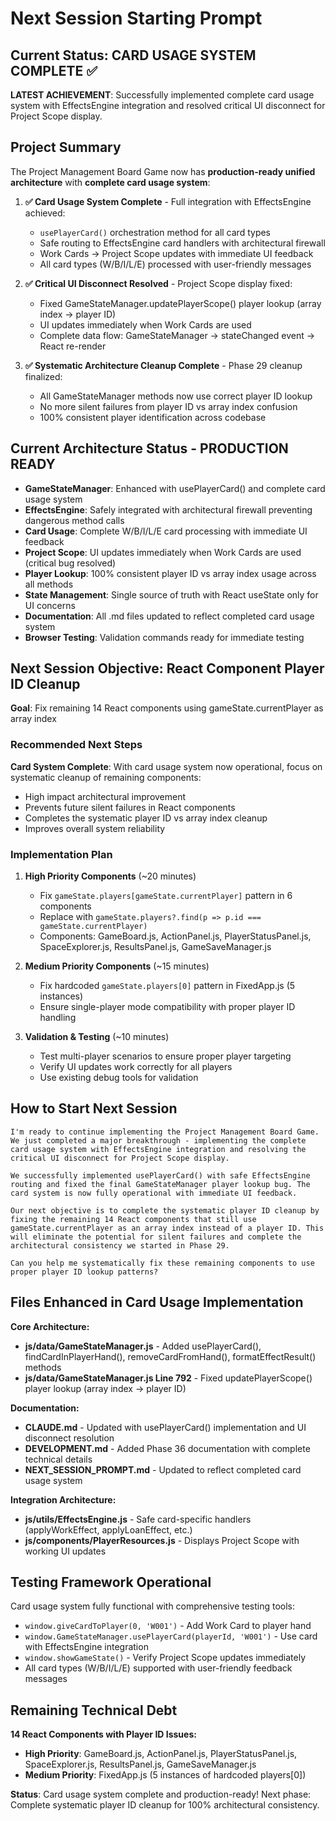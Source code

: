 # Next Session Starting Prompt

## Current Status: CARD USAGE SYSTEM COMPLETE ✅

**LATEST ACHIEVEMENT**: Successfully implemented complete card usage system with EffectsEngine integration and resolved critical UI disconnect for Project Scope display.

## Project Summary

The Project Management Board Game now has **production-ready unified architecture** with **complete card usage system**:

1. **✅ Card Usage System Complete** - Full integration with EffectsEngine achieved:
   - `usePlayerCard()` orchestration method for all card types
   - Safe routing to EffectsEngine card handlers with architectural firewall
   - Work Cards → Project Scope updates with immediate UI feedback
   - All card types (W/B/I/L/E) processed with user-friendly messages

2. **✅ Critical UI Disconnect Resolved** - Project Scope display fixed:
   - Fixed GameStateManager.updatePlayerScope() player lookup (array index → player ID)
   - UI updates immediately when Work Cards are used
   - Complete data flow: GameStateManager → stateChanged event → React re-render

3. **✅ Systematic Architecture Cleanup Complete** - Phase 29 cleanup finalized:
   - All GameStateManager methods now use correct player ID lookup
   - No more silent failures from player ID vs array index confusion
   - 100% consistent player identification across codebase

## Current Architecture Status - PRODUCTION READY

- **GameStateManager**: Enhanced with usePlayerCard() and complete card usage system
- **EffectsEngine**: Safely integrated with architectural firewall preventing dangerous method calls
- **Card Usage**: Complete W/B/I/L/E card processing with immediate UI feedback
- **Project Scope**: UI updates immediately when Work Cards are used (critical bug resolved)
- **Player Lookup**: 100% consistent player ID vs array index usage across all methods
- **State Management**: Single source of truth with React useState only for UI concerns
- **Documentation**: All .md files updated to reflect completed card usage system
- **Browser Testing**: Validation commands ready for immediate testing

## Next Session Objective: React Component Player ID Cleanup

**Goal**: Fix remaining 14 React components using gameState.currentPlayer as array index

### Recommended Next Steps

**Card System Complete**: With card usage system now operational, focus on systematic cleanup of remaining components:
- High impact architectural improvement
- Prevents future silent failures in React components
- Completes the systematic player ID vs array index cleanup
- Improves overall system reliability

### Implementation Plan

1. **High Priority Components** (~20 minutes)
   - Fix `gameState.players[gameState.currentPlayer]` pattern in 6 components
   - Replace with `gameState.players?.find(p => p.id === gameState.currentPlayer)`
   - Components: GameBoard.js, ActionPanel.js, PlayerStatusPanel.js, SpaceExplorer.js, ResultsPanel.js, GameSaveManager.js

2. **Medium Priority Components** (~15 minutes)
   - Fix hardcoded `gameState.players[0]` pattern in FixedApp.js (5 instances)
   - Ensure single-player mode compatibility with proper player ID handling

3. **Validation & Testing** (~10 minutes)
   - Test multi-player scenarios to ensure proper player targeting
   - Verify UI updates work correctly for all players
   - Use existing debug tools for validation

## How to Start Next Session

```
I'm ready to continue implementing the Project Management Board Game. We just completed a major breakthrough - implementing the complete card usage system with EffectsEngine integration and resolving the critical UI disconnect for Project Scope display.

We successfully implemented usePlayerCard() with safe EffectsEngine routing and fixed the final GameStateManager player lookup bug. The card system is now fully operational with immediate UI feedback.

Our next objective is to complete the systematic player ID cleanup by fixing the remaining 14 React components that still use gameState.currentPlayer as an array index instead of a player ID. This will eliminate the potential for silent failures and complete the architectural consistency we started in Phase 29.

Can you help me systematically fix these remaining components to use proper player ID lookup patterns?
```

## Files Enhanced in Card Usage Implementation

**Core Architecture:**
- **js/data/GameStateManager.js** - Added usePlayerCard(), findCardInPlayerHand(), removeCardFromHand(), formatEffectResult() methods
- **js/data/GameStateManager.js Line 792** - Fixed updatePlayerScope() player lookup (array index → player ID)

**Documentation:**
- **CLAUDE.md** - Updated with usePlayerCard() implementation and UI disconnect resolution
- **DEVELOPMENT.md** - Added Phase 36 documentation with complete technical details
- **NEXT_SESSION_PROMPT.md** - Updated to reflect completed card usage system

**Integration Architecture:**
- **js/utils/EffectsEngine.js** - Safe card-specific handlers (applyWorkEffect, applyLoanEffect, etc.)
- **js/components/PlayerResources.js** - Displays Project Scope with working UI updates

## Testing Framework Operational

Card usage system fully functional with comprehensive testing tools:
- `window.giveCardToPlayer(0, 'W001')` - Add Work Card to player hand
- `window.GameStateManager.usePlayerCard(playerId, 'W001')` - Use card with EffectsEngine integration
- `window.showGameState()` - Verify Project Scope updates immediately
- All card types (W/B/I/L/E) supported with user-friendly feedback messages

## Remaining Technical Debt

**14 React Components with Player ID Issues:**
- **High Priority**: GameBoard.js, ActionPanel.js, PlayerStatusPanel.js, SpaceExplorer.js, ResultsPanel.js, GameSaveManager.js
- **Medium Priority**: FixedApp.js (5 instances of hardcoded players[0])

**Status**: Card usage system complete and production-ready! Next phase: Complete systematic player ID cleanup for 100% architectural consistency.